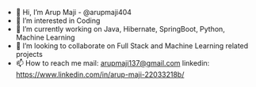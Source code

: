 - 👋 Hi, I’m Arup Maji - @arupmaji404
- 👀 I’m interested in Coding
- 🌱 I’m currently working on Java, Hibernate, SpringBoot, Python, Machine Learning
- 💞️ I’m looking to collaborate on Full Stack and Machine Learning related projects
- 📫 How to reach me mail: arupmaji137@gmail.com linkedin: https://www.linkedin.com/in/arup-maji-22033218b/

<!---
arupmaji404/arupmaji404 is a ✨ special ✨ repository because its `README.md` (this file) appears on your GitHub profile.
You can click the Preview link to take a look at your changes.
--->
